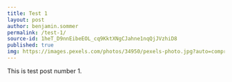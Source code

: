 ```yaml
---
title: Test 1
layout: post
author: benjamin.sommer
permalink: /test-1/
source-id: 1heT_D9nnEibeEOL_cq9KktXNgCJahne1nqQjJVzhiD8
published: true
img: https://images.pexels.com/photos/34950/pexels-photo.jpg?auto=compress&cs=tinysrgb&h=350
---
```

This is test post number 1.

